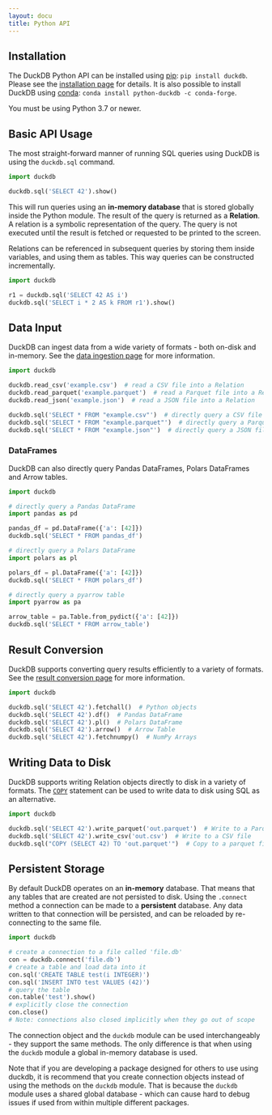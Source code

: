 ```yaml
---
layout: docu
title: Python API
---
```

## Installation

The DuckDB Python API can be installed using [pip](https://pip.pypa.io): `pip install duckdb`. Please see the [installation page](../../installation?environment=python) for details. It is also possible to install DuckDB using [conda](https://docs.conda.io): `conda install python-duckdb -c conda-forge`.

You must be using Python 3.7 or newer.

## Basic API Usage

The most straight-forward manner of running SQL queries using DuckDB is using the `duckdb.sql` command.

```python
import duckdb

duckdb.sql('SELECT 42').show()
```

This will run queries using an **in-memory database** that is stored globally inside the Python module. The result of the query is returned as a **Relation**. A relation is a symbolic representation of the query. The query is not executed until the result is fetched or requested to be printed to the screen.

Relations can be referenced in subsequent queries by storing them inside variables, and using them as tables. This way queries can be constructed incrementally.

```python
import duckdb

r1 = duckdb.sql('SELECT 42 AS i')
duckdb.sql('SELECT i * 2 AS k FROM r1').show()
```

## Data Input

DuckDB can ingest data from a wide variety of formats - both on-disk and in-memory. See the [data ingestion page](data_ingestion) for more information.

```python
import duckdb

duckdb.read_csv('example.csv')  # read a CSV file into a Relation
duckdb.read_parquet('example.parquet')  # read a Parquet file into a Relation
duckdb.read_json('example.json')  # read a JSON file into a Relation

duckdb.sql('SELECT * FROM "example.csv"')  # directly query a CSV file
duckdb.sql('SELECT * FROM "example.parquet"')  # directly query a Parquet file
duckdb.sql('SELECT * FROM "example.json"')  # directly query a JSON file
```

### DataFrames

DuckDB can also directly query Pandas DataFrames, Polars DataFrames and Arrow tables. 

```python
import duckdb

# directly query a Pandas DataFrame
import pandas as pd

pandas_df = pd.DataFrame({'a': [42]})
duckdb.sql('SELECT * FROM pandas_df')

# directly query a Polars DataFrame
import polars as pl

polars_df = pl.DataFrame({'a': [42]})
duckdb.sql('SELECT * FROM polars_df')

# directly query a pyarrow table
import pyarrow as pa

arrow_table = pa.Table.from_pydict({'a': [42]})
duckdb.sql('SELECT * FROM arrow_table')
```

## Result Conversion

DuckDB supports converting query results efficiently to a variety of formats. See the [result conversion page](result_conversion) for more information.

```python
import duckdb

duckdb.sql('SELECT 42').fetchall()  # Python objects
duckdb.sql('SELECT 42').df()  # Pandas DataFrame
duckdb.sql('SELECT 42').pl()  # Polars DataFrame
duckdb.sql('SELECT 42').arrow()  # Arrow Table
duckdb.sql('SELECT 42').fetchnumpy()  # NumPy Arrays
```

## Writing Data to Disk

DuckDB supports writing Relation objects directly to disk in a variety of formats. The [`COPY`](../../sql/statements/copy) statement can be used to write data to disk using SQL as an alternative.

```python
import duckdb

duckdb.sql('SELECT 42').write_parquet('out.parquet')  # Write to a Parquet file
duckdb.sql('SELECT 42').write_csv('out.csv')  # Write to a CSV file
duckdb.sql("COPY (SELECT 42) TO 'out.parquet'")  # Copy to a parquet file
```

## Persistent Storage

By default DuckDB operates on an **in-memory** database. That means that any tables that are created are not persisted to disk. Using the `.connect` method a connection can be made to a **persistent** database. Any data written to that connection will be persisted, and can be reloaded by re-connecting to the same file. 

```python
import duckdb

# create a connection to a file called 'file.db'
con = duckdb.connect('file.db')
# create a table and load data into it
con.sql('CREATE TABLE test(i INTEGER)')
con.sql('INSERT INTO test VALUES (42)')
# query the table
con.table('test').show()
# explicitly close the connection
con.close()
# Note: connections also closed implicitly when they go out of scope
```

The connection object and the `duckdb` module can be used interchangeably - they support the same methods. The only difference is that when using the `duckdb` module a global in-memory database is used.

Note that if you are developing a package designed for others to use using duckdb, it is recommend that you create connection objects instead of using the methods on the `duckdb` module. That is because the `duckdb` module uses a shared global database - which can cause hard to debug issues if used from within multiple different packages. 
